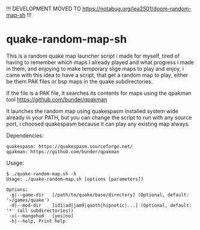 !!! DEVELOPMENT MOVED TO https://notabug.org/lea2501/doom-random-map-sh !!!


# quake-random-map-sh

This is a random quake map launcher script i made for myself, tired of having to remember which maps i already played and what progress i made in them, and enjoying to make temporary slige maps to play and enjoy, i came with this idea to have a script, that get a random map to play, either be them PAK files or bsp maps in the quake subdirectories.

If the file is a PAK file, it searches its contents for maps using the qpakman tool https://github.com/bunder/qpakman

It launches the random map using quakespasm installed system wide already in your PATH, but you can change the script to run with any source port, i choosed quakespasm because it can play any existing map always.

Dependencies:
```
quakespasm: https://quakespasm.sourceforge.net/
qpakman: https://github.com/bunder/qpakman
```

Usage:
```
$ ./quake-random-map.sh -h
Usage: ./quake-random-map.sh [options [parameters]]

Options:
 -g|--game-dir   [/path/to/quake/base/directory] (Optional, default: '~/games/quake')
 -d|--mod-dir    [id1|ad|jam9|quoth|hipnotic|...] (Optional, default: '*' (all subdirectories))
 -u|--mangohud   [yes|no]
 -h|--help, Print help
```
